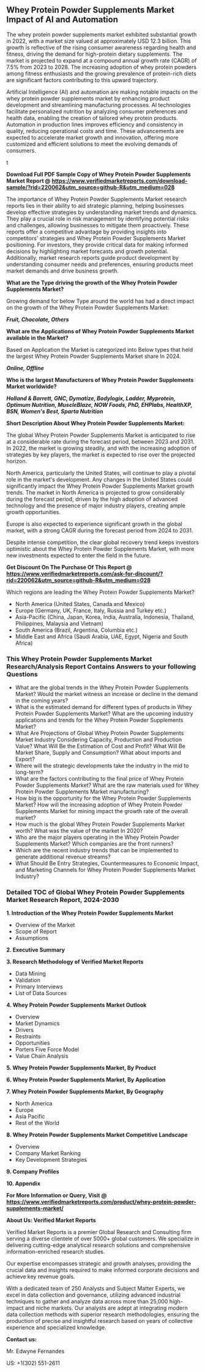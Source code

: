 <h2>Whey Protein Powder Supplements Market Impact of AI and Automation</h2><p>The whey protein powder supplements market exhibited substantial growth in 2022, with a market size valued at approximately USD 12.3 billion. This growth is reflective of the rising consumer awareness regarding health and fitness, driving the demand for high-protein dietary supplements. The market is projected to expand at a compound annual growth rate (CAGR) of 7.5% from 2023 to 2028. The increasing adoption of whey protein powders among fitness enthusiasts and the growing prevalence of protein-rich diets are significant factors contributing to this upward trajectory.</p><p>Artificial Intelligence (AI) and automation are making notable impacts on the whey protein powder supplements market by enhancing product development and streamlining manufacturing processes. AI technologies facilitate personalized nutrition by analyzing consumer preferences and health data, enabling the creation of tailored whey protein products. Automation in production lines improves efficiency and consistency in quality, reducing operational costs and time. These advancements are expected to accelerate market growth and innovation, offering more customized and efficient solutions to meet the evolving demands of consumers.</p>t</p><p id="" class=""><strong>Download Full PDF Sample Copy of Whey Protein Powder Supplements Market Report @ <a href="https://www.verifiedmarketreports.com/download-sample/?rid=220062&utm_source=github-R&utm_medium=028" target="_blank">https://www.verifiedmarketreports.com/download-sample/?rid=220062&utm_source=github-R&utm_medium=028</a></strong></p><p>The importance of&nbsp;Whey Protein Powder Supplements Market research reports lies in their ability to aid strategic planning, helping businesses develop effective strategies by understanding market trends and dynamics. They play a crucial role in risk management by identifying potential risks and challenges, allowing businesses to mitigate them proactively. These reports offer a competitive advantage by providing insights into competitors' strategies and Whey Protein Powder Supplements Market positioning. For investors, they provide critical data for making informed decisions by highlighting market forecasts and growth potential. Additionally, market research reports guide product development by understanding consumer needs and preferences, ensuring products meet market demands and drive business growth.</p><p><strong>What are the&nbsp;Type driving the growth of the Whey Protein Powder Supplements Market?</strong></p><p id="" class="">Growing demand for below Type around the world has had a direct impact on the growth of the Whey Protein Powder Supplements Market:</p><em><strong>Fruit, Chocolate, Others</strong></em></p><strong>What are the&nbsp;Applications&nbsp;of Whey Protein Powder Supplements Market available in the Market?</strong></p><p id="" class="">Based on Application the Market is categorized into Below types that held the largest Whey Protein Powder Supplements Market share In 2024.</p><em><strong>Online, Offline</strong></em></p><strong>Who is the largest Manufacturers of Whey Protein Powder Supplements Market worldwide?</strong></p><p><em><strong>Holland & Barrett, GNC, Dymatize, Bodylogix, Ladder, Myprotein, Optimum Nutrition, MuscleBlaze, NOW Foods, PhD, EHPlabs, HealthXP, BSN, Women's Best, Sparta Nutrition</strong></em></p><p id="" class=""><strong>Short Description About Whey Protein Powder Supplements Market:</strong></p><p>The global Whey Protein Powder Supplements Market is anticipated to rise at a considerable rate during the forecast period, between 2023 and 2031. In 2022, the market is growing steadily, and with the increasing adoption of strategies by key players, the market is expected to rise over the projected horizon.</p><p>North America, particularly the United States, will continue to play a pivotal role in the market's development. Any changes in the United States could significantly impact the Whey Protein Powder Supplements Market growth trends. The market in North America is projected to grow considerably during the forecast period, driven by the high adoption of advanced technology and the presence of major industry players, creating ample growth opportunities.</p><p>Europe is also expected to experience significant growth in the global market, with a strong CAGR during the forecast period from 2024 to 2031.</p><p>Despite intense competition, the clear global recovery trend keeps investors optimistic about the Whey Protein Powder Supplements Market, with more new investments expected to enter the field in the future.</p><p id="" class=""><strong>Get Discount On The Purchase Of This Report @ <a href="https://www.verifiedmarketreports.com/ask-for-discount/?rid=220062&utm_source=github-R&utm_medium=028" target="_blank">https://www.verifiedmarketreports.com/ask-for-discount/?rid=220062&utm_source=github-R&utm_medium=028</a></strong></p>Which regions are leading the Whey Protein Powder Supplements Market?</p><ul><li>North America (United States, Canada and Mexico)</li><li>Europe (Germany, UK, France, Italy, Russia and Turkey etc.)</li><li>Asia-Pacific (China, Japan, Korea, India, Australia, Indonesia, Thailand, Philippines, Malaysia and Vietnam)</li><li>South America (Brazil, Argentina, Columbia etc.)</li><li>Middle East and Africa (Saudi Arabia, UAE, Egypt, Nigeria and South Africa)</li></ul><h3 id="" class="">This Whey Protein Powder Supplements Market Research/Analysis Report Contains Answers to your following Questions</h3><ul><li>What are the global trends in the Whey Protein Powder Supplements Market? Would the market witness an increase or decline in the demand in the coming years?</li><li>What is the estimated demand for different types of products in Whey Protein Powder Supplements Market? What are the upcoming industry applications and trends for the Whey Protein Powder Supplements Market?</li><li>What Are Projections of Global Whey Protein Powder Supplements Market Industry Considering Capacity, Production and Production Value? What Will Be the Estimation of Cost and Profit? What Will Be Market Share, Supply and Consumption? What about imports and Export?</li><li>Where will the strategic developments take the industry in the mid to long-term?</li><li>What are the factors contributing to the final price of Whey Protein Powder Supplements Market? What are the raw materials used for Whey Protein Powder Supplements Market manufacturing?</li><li>How big is the opportunity for the Whey Protein Powder Supplements Market? How will the increasing adoption of Whey Protein Powder Supplements Market for mining impact the growth rate of the overall market?</li><li>How much is the global Whey Protein Powder Supplements Market worth? What was the value of the market In 2020?</li><li>Who are the major players operating in the Whey Protein Powder Supplements Market? Which companies are the front runners?</li><li>Which are the recent industry trends that can be implemented to generate additional revenue streams?</li><li>What Should Be Entry Strategies, Countermeasures to Economic Impact, and Marketing Channels for Whey Protein Powder Supplements Market Industry?</li></ul><h3 id="" class="">Detailed TOC of Global Whey Protein Powder Supplements Market Research Report, 2024-2030</h3><p id="" class=""><strong>1. Introduction of the Whey Protein Powder Supplements Market</strong></p><ul><li>Overview of the Market</li><li>Scope of Report</li><li>Assumptions</li></ul><p id="" class=""><strong>2. Executive Summary</strong></p><p id="" class=""><strong>3. Research Methodology of Verified Market Reports</strong></p><ul><li>Data Mining</li><li>Validation</li><li>Primary Interviews</li><li>List of Data Sources</li></ul><p id="" class=""><strong>4. Whey Protein Powder Supplements Market Outlook</strong></p><ul><li>Overview</li><li>Market Dynamics</li><li>Drivers</li><li>Restraints</li><li>Opportunities</li><li>Porters Five Force Model</li><li>Value Chain Analysis</li></ul><p id="" class=""><strong>5. Whey Protein Powder Supplements Market, By Product</strong></p><p id="" class=""><strong>6. Whey Protein Powder Supplements Market, By Application</strong></p><p id="" class=""><strong>7. Whey Protein Powder Supplements Market, By Geography</strong></p><ul><li>North America</li><li>Europe</li><li>Asia Pacific</li><li>Rest of the World</li></ul><p id="" class=""><strong>8. Whey Protein Powder Supplements Market Competitive Landscape</strong></p><ul><li>Overview</li><li>Company Market Ranking</li><li>Key Development Strategies</li></ul><p id="" class=""><strong>9. Company Profiles</strong></p><p id="" class=""><strong>10. Appendix</strong></p><p id="" class=""><strong>For More Information or Query, Visit @ <a href="https://www.verifiedmarketreports.com/product/whey-protein-powder-supplements-market/" target="_blank">https://www.verifiedmarketreports.com/product/whey-protein-powder-supplements-market/</a></strong></p><p id="" class=""><strong>About Us: Verified Market Reports</strong></p><p id="" class="">Verified Market Reports is a premier Global Research and Consulting firm serving a diverse clientele of over 5000+ global customers. We specialize in delivering cutting-edge analytical research solutions and comprehensive information-enriched research studies.</p><p id="" class="">Our expertise encompasses strategic and growth analyses, providing the crucial data and insights required to make informed corporate decisions and achieve key revenue goals.</p><p id="" class="">With a dedicated team of 250 Analysts and Subject Matter Experts, we excel in data collection and governance, utilizing advanced industrial techniques to gather and analyze data across more than 25,000 high-impact and niche markets. Our analysts are adept at integrating modern data collection methods with superior research methodologies, ensuring the production of precise and insightful research based on years of collective experience and specialized knowledge.</p><p id="" class=""><strong>Contact us:</strong></p><p id="" class="">Mr. Edwyne Fernandes</p><p id="" class="">US: +1(302) 551-2611</p>